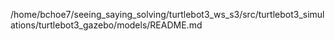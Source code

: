 /home/bchoe7/seeing_saying_solving/turtlebot3_ws_s3/src/turtlebot3_simulations/turtlebot3_gazebo/models/README.md